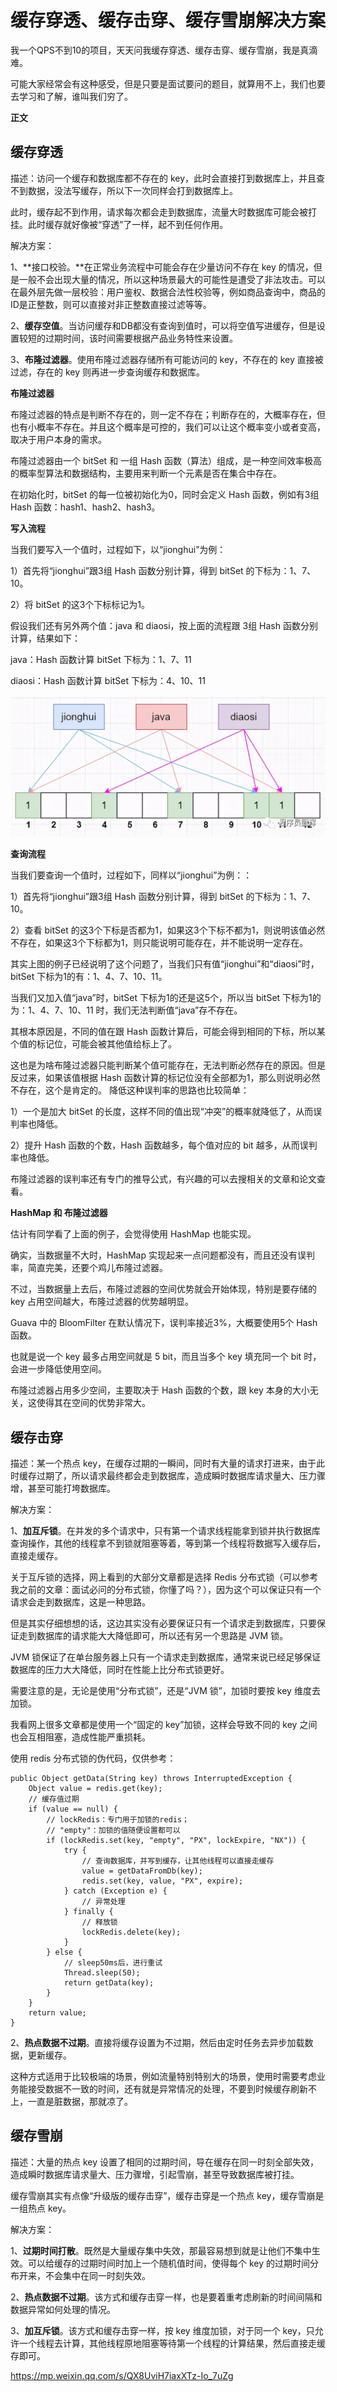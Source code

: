 # 缓存穿透、缓存击穿、缓存雪崩解决方案

我一个QPS不到10的项目，天天问我缓存穿透、缓存击穿、缓存雪崩，我是真滴难。

可能大家经常会有这种感受，但是只要是面试要问的题目，就算用不上，我们也要去学习和了解，谁叫我们穷了。

**正文**

## **缓存穿透**

描述：访问一个缓存和数据库都不存在的 key，此时会直接打到数据库上，并且查不到数据，没法写缓存，所以下一次同样会打到数据库上。

此时，缓存起不到作用，请求每次都会走到数据库，流量大时数据库可能会被打挂。此时缓存就好像被“穿透”了一样，起不到任何作用。

解决方案：

1、**接口校验。**在正常业务流程中可能会存在少量访问不存在 key 的情况，但是一般不会出现大量的情况，所以这种场景最大的可能性是遭受了非法攻击。可以在最外层先做一层校验：用户鉴权、数据合法性校验等，例如商品查询中，商品的ID是正整数，则可以直接对非正整数直接过滤等等。

2、**缓存空值**。当访问缓存和DB都没有查询到值时，可以将空值写进缓存，但是设置较短的过期时间，该时间需要根据产品业务特性来设置。

3、**布隆过滤器**。使用布隆过滤器存储所有可能访问的 key，不存在的 key 直接被过滤，存在的 key 则再进一步查询缓存和数据库。

**布隆过滤器**

布隆过滤器的特点是判断不存在的，则一定不存在；判断存在的，大概率存在，但也有小概率不存在。并且这个概率是可控的，我们可以让这个概率变小或者变高，取决于用户本身的需求。

布隆过滤器由一个 bitSet 和 一组 Hash 函数（算法）组成，是一种空间效率极高的概率型算法和数据结构，主要用来判断一个元素是否在集合中存在。

在初始化时，bitSet 的每一位被初始化为0，同时会定义 Hash 函数，例如有3组 Hash 函数：hash1、hash2、hash3。

**写入流程**

当我们要写入一个值时，过程如下，以“jionghui”为例：

1）首先将“jionghui”跟3组 Hash 函数分别计算，得到 bitSet 的下标为：1、7、10。

2）将 bitSet 的这3个下标标记为1。

假设我们还有另外两个值：java 和 diaosi，按上面的流程跟 3组 Hash 函数分别计算，结果如下：

java：Hash 函数计算 bitSet 下标为：1、7、11

diaosi：Hash 函数计算 bitSet 下标为：4、10、11

![太牛了！缓存穿透、缓存击穿、缓存雪崩的终极解决方案](缓存穿透、缓存击穿、缓存雪崩解决方案.assets/e8c19468b04646e1bc052b095644b326)



**查询流程**

当我们要查询一个值时，过程如下，同样以“jionghui”为例：：

1）首先将“jionghui”跟3组 Hash 函数分别计算，得到 bitSet 的下标为：1、7、10。

2）查看 bitSet 的这3个下标是否都为1，如果这3个下标不都为1，则说明该值必然不存在，如果这3个下标都为1，则只能说明可能存在，并不能说明一定存在。

其实上图的例子已经说明了这个问题了，当我们只有值“jionghui”和“diaosi”时，bitSet 下标为1的有：1、4、7、10、11。

当我们又加入值“java”时，bitSet 下标为1的还是这5个，所以当 bitSet 下标为1的为：1、4、7、10、11 时，我们无法判断值“java”存不存在。

其根本原因是，不同的值在跟 Hash 函数计算后，可能会得到相同的下标，所以某个值的标记位，可能会被其他值给标上了。

这也是为啥布隆过滤器只能判断某个值可能存在，无法判断必然存在的原因。但是反过来，如果该值根据 Hash 函数计算的标记位没有全部都为1，那么则说明必然不存在，这个是肯定的。
降低这种误判率的思路也比较简单：

1）一个是加大 bitSet 的长度，这样不同的值出现“冲突”的概率就降低了，从而误判率也降低。

2）提升 Hash 函数的个数，Hash 函数越多，每个值对应的 bit 越多，从而误判率也降低。

布隆过滤器的误判率还有专门的推导公式，有兴趣的可以去搜相关的文章和论文查看。

**HashMap 和 布隆过滤器**

估计有同学看了上面的例子，会觉得使用 HashMap 也能实现。

确实，当数据量不大时，HashMap 实现起来一点问题都没有，而且还没有误判率，简直完美，还要个鸡儿布隆过滤器。

不过，当数据量上去后，布隆过滤器的空间优势就会开始体现，特别是要存储的 key 占用空间越大，布隆过滤器的优势越明显。

Guava 中的 BloomFilter 在默认情况下，误判率接近3%，大概要使用5个 Hash 函数。

也就是说一个 key 最多占用空间就是 5 bit，而且当多个 key 填充同一个 bit 时，会进一步降低使用空间。

布隆过滤器占用多少空间，主要取决于 Hash 函数的个数，跟 key 本身的大小无关，这使得其在空间的优势非常大。

## **缓存击穿**

描述：某一个热点 key，在缓存过期的一瞬间，同时有大量的请求打进来，由于此时缓存过期了，所以请求最终都会走到数据库，造成瞬时数据库请求量大、压力骤增，甚至可能打垮数据库。

解决方案：

1、**加互斥锁**。在并发的多个请求中，只有第一个请求线程能拿到锁并执行数据库查询操作，其他的线程拿不到锁就阻塞等着，等到第一个线程将数据写入缓存后，直接走缓存。

关于互斥锁的选择，网上看到的大部分文章都是选择 Redis 分布式锁（可以参考我之前的文章：面试必问的分布式锁，你懂了吗？），因为这个可以保证只有一个请求会走到数据库，这是一种思路。

但是其实仔细想想的话，这边其实没有必要保证只有一个请求走到数据库，只要保证走到数据库的请求能大大降低即可，所以还有另一个思路是 JVM 锁。

JVM 锁保证了在单台服务器上只有一个请求走到数据库，通常来说已经足够保证数据库的压力大大降低，同时在性能上比分布式锁更好。

需要注意的是，无论是使用“分布式锁”，还是“JVM 锁”，加锁时要按 key 维度去加锁。

我看网上很多文章都是使用一个“固定的 key”加锁，这样会导致不同的 key 之间也会互相阻塞，造成性能严重损耗。

使用 redis 分布式锁的伪代码，仅供参考：

```
public Object getData(String key) throws InterruptedException {
    Object value = redis.get(key);
    // 缓存值过期
    if (value == null) {
        // lockRedis：专门用于加锁的redis；
        // "empty"：加锁的值随便设置都可以
        if (lockRedis.set(key, "empty", "PX", lockExpire, "NX")) {
            try {
                // 查询数据库，并写到缓存，让其他线程可以直接走缓存
                value = getDataFromDb(key);
                redis.set(key, value, "PX", expire);
            } catch (Exception e) {
                // 异常处理
            } finally {
                // 释放锁
                lockRedis.delete(key);
            }
        } else {
            // sleep50ms后，进行重试
            Thread.sleep(50);
            return getData(key);
        }
    }
    return value;
}
```

2、**热点数据不过期**。直接将缓存设置为不过期，然后由定时任务去异步加载数据，更新缓存。

这种方式适用于比较极端的场景，例如流量特别特别大的场景，使用时需要考虑业务能接受数据不一致的时间，还有就是异常情况的处理，不要到时候缓存刷新不上，一直是脏数据，那就凉了。

## **缓存雪崩**

描述：大量的热点 key 设置了相同的过期时间，导在缓存在同一时刻全部失效，造成瞬时数据库请求量大、压力骤增，引起雪崩，甚至导致数据库被打挂。

缓存雪崩其实有点像“升级版的缓存击穿”，缓存击穿是一个热点 key，缓存雪崩是一组热点 key。

解决方案：

1、**过期时间打散**。既然是大量缓存集中失效，那最容易想到就是让他们不集中生效。可以给缓存的过期时间时加上一个随机值时间，使得每个 key 的过期时间分布开来，不会集中在同一时刻失效。

2、**热点数据不过期**。该方式和缓存击穿一样，也是要着重考虑刷新的时间间隔和数据异常如何处理的情况。

3、**加互斥锁**。该方式和缓存击穿一样，按 key 维度加锁，对于同一个 key，只允许一个线程去计算，其他线程原地阻塞等待第一个线程的计算结果，然后直接走缓存即可。





https://mp.weixin.qq.com/s/QX8UviH7iaxXTz-Io_7uZg